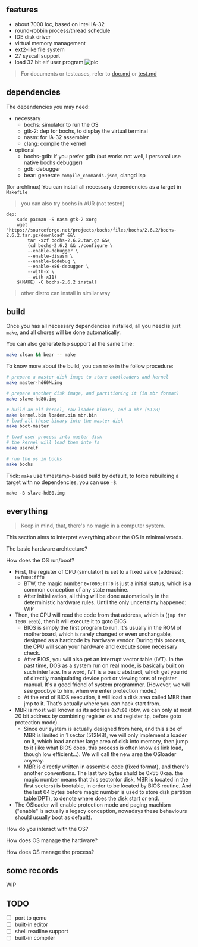 ## features
- about 7000 loc, based on intel IA-32
- round-robbin process/thread schedule
- IDE disk driver
- virtual memory management
- ext2-like file system
- 27 syscall support
- load 32 bit elf user program
![pic](http://img.phanium.top/20230617161507.png)

> For documents or testcases, refer to [doc.md](./doc/doc.md) or [test.md](./doc/tests.md)

## dependencies

The dependencies you may need:
- necessary
    - bochs: simulator to run the OS
    - gtk-2: dep for bochs, to display the virtual terminal
    - nasm: for IA-32 assembler
    - clang: compile the kernel
- optional
    - bochs-gdb: if you prefer gdb (but works not well, I personal use native bochs debugger)
    - gdb: debugger
    - bear: generate `compile_commands.json`, clangd lsp

(for archlinux) You can install all necessary dependencies as a target in `Makefile`
> you can also try bochs in AUR (not tested)
```make
dep:
	sudo pacman -S nasm gtk-2 xorg
	wget "https://sourceforge.net/projects/bochs/files/bochs/2.6.2/bochs-2.6.2.tar.gz/download" &&\
		tar -xzf bochs-2.6.2.tar.gz &&\
		(cd bochs-2.6.2 && ./configure \
		--enable-debugger \
		--enable-disasm \
		--enable-iodebug \
		--enable-x86-debugger \
		--with-x \
		--with-x11)
	$(MAKE) -C bochs-2.6.2 install
```

> other distro can install in similar way

## build

Once you has all necessary dependencies installed, all you need is just `make`, and all chores will be done automatically.

You can also generate lsp support at the same time:
```bash
make clean && bear -- make
```

To know more about the build, you can `make` in the follow procedure:
```bash
# prepare a master disk image to store bootloaders and kernel
make master-hd60M.img

# prepare another disk image, and partitioning it (in mbr format)
make slave-hd80.img

# build an elf kernel, raw loader binary, and a mbr (512B)
make kernel.bin loader.bin mbr.bin
# load all these binary into the master disk
make boot-master

# load user process into master disk
# the kernel will load them into fs
make userelf

# run the os in bochs
make bochs
```

Trick: `make` use timestamp-based build by default, to force rebuilding a target with no dependencies, you can use `-B`:
```
make -B slave-hd80.img
```

## everything

> Keep in mind, that, there's no magic in a computer system.

This section aims to interpret everything about the OS in minimal words.

The basic hardware archtecture?

How does the OS run/boot?
- First, the register of CPU (simulator) is set to a fixed value (address): `0xf000:fff0`
    - BTW, the magic number `0xf000:fff0` is just a initial status, which is a common conception of any state machine.
    - After initialization, all thing will be done automatically in the deterministic hardware rules. Until the only uncertainty happened: WIP
- Then, the CPU will read the code from that address, which is (`jmp far f000:e05b`), then it will execute it to goto BIOS
    - BIOS is simply the first program to run. It's usually in the ROM of motherboard, which is rarely changed or even unchangable, designed as a hardcode by hardware vendor. During this process, the CPU will scan your hardware and execute some necessary check.
    - After BIOS, you will also get an interrupt vector table (IVT). In the past time, DOS as a system run on real mode, is basically built on such interface. In a word, IVT is a basic abstract, which get you rid of directly manipulating device port or viewing tons of register manual. It's a good friend of system programmer. (However, we will see goodbye to him, when we enter protection mode.)
    - At the end of BIOS execution, it will load a disk area called MBR then jmp to it. That's actually where you can hack start from. 
- MBR is most well known as its address `0x7c00` (btw, we can only at most 20 bit address by combining register `cs` and register `ip`, before goto protection mode).
    - Since our system is actually designed from here, and this size of MBR is limited in 1 sector (512MB), we will only implement a loader on it, which load another large area of disk into memory, then jump to it (like what BIOS does, this process is often know as link load, though low efficient...). We will call the new area the OSloader anyway.
    - MBR is directly written in assemble code (fixed format), and there's another conventions. The last two bytes shuld be 0x55 0xaa. the magic number means that this sector(or disk, MBR is located in the first sectors) is bootable, in order to be located by BIOS routine. And the last 64 bytes before magic number is used to store disk partition table(DPT), to denote where does the disk start or end.
- The OSloader will enable protection mode and paging machism ("enable" is actually a legacy conception, nowadays these behaviours should usually boot as default).

How do you interact with the OS?

How does OS manage the hardware?

How does OS manage the process?

## some records
WIP

## TODO

- [ ] port to qemu
- [ ] built-in editor
- [ ] shell readline support
- [ ] built-in compiler

